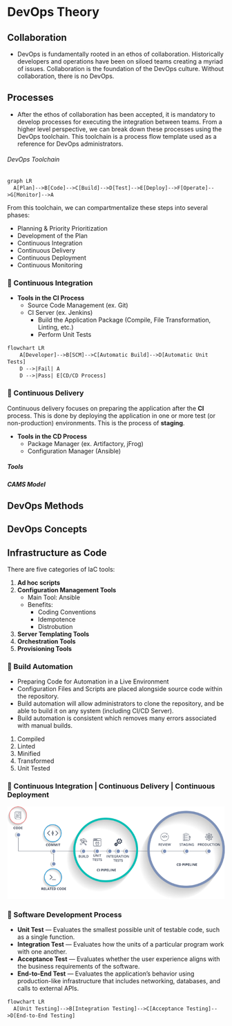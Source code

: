 <!--DevOps_Theory-->
# DevOps Theory

<!--DevOps_Collboration-->
## Collaboration
- DevOps is fundamentally rooted in an ethos of collaboration. Historically developers and operations have been on siloed teams creating a myriad of issues. Collaboration is the foundation of the DevOps culture. Without collaboration, there is no DevOps.

<!--DevOps_Processes-->
## Processes
- After the ethos of collaboration has been accepted, it is mandatory to develop processes for executing the integration between teams. From a higher level perspective, we can break down these processes using the DevOps toolchain. This toolchain is a process flow template used as a reference for DevOps administrators.
<!--DevOps_Toolchain-->
###### DevOps Toolchain
<!--DevProcess_Flowchart-->
```mermaid
graph LR
  A[Plan]-->B[Code]-->C[Build]-->D[Test]-->E[Deploy]-->F[Operate]-->G[Monitor]-->A
```
From this toolchain, we can compartmentalize these steps into several phases:
- Planning & Priority Prioritization
- Development of the Plan
- Continuous Integration
- Continuous Delivery
- Continuous Deployment
- Continuous Monitoring

### :pineapple: Continuous Integration
- **Tools in the CI Process**
  - Source Code Management (ex. Git)
  - CI Server (ex. Jenkins)
    - Build the Application Package (Compile, File Transformation, Linting, etc.)
    - Perform Unit Tests
```mermaid
flowchart LR
    A[Developer]-->B[SCM]-->C[Automatic Build]-->D[Automatic Unit Tests]
    D -->|Fail| A
    D -->|Pass| E[CD/CD Process]
```
### :kiwi_fruit: Continuous Delivery
Continuous delivery focuses on preparing the application after the **CI** process. This is done by deploying the application in one or more test (or non-production) environments. This is the process of **staging**.
- **Tools in the CD Process**
  - Package Manager (ex. Artifactory, jFrog)
  - Configuration Manager (Ansible)

##### Tools

##### CAMS Model
<!--DevOps_Toolchain-->

<!--DevOps_Methods-->
## DevOps Methods

<!--DevOps_Concepts-->
## DevOps Concepts

## Infrastructure as Code
There are five categories of IaC tools:
1. **Ad hoc scripts**
2. **Configuration Management Tools**
    - Main Tool: Ansible
    - Benefits:
      - Coding Conventions
      - Idempotence
      - Distrobution
4. **Server Templating Tools**
5. **Orchestration Tools**
6. **Provisioning Tools**

<!--DevProcess_Content-->
### :pineapple: Build Automation
* Preparing Code for Automation in a Live Environment
* Configuration Files and Scripts are placed alongside source code within the repository.
* Build automation will allow administrators to clone the repository, and be able to build it on any system (including CI/CD Server).
* Build automation is consistent which removes many errors associated with manual builds. 
1. Compiled
2. Linted
3. Minified
4. Transformed
5. Unit Tested

### :apple: Continuous Integration | Continuous Delivery | Continuous Deployment

<p align="center">
  <img src="/images/jenkins.png?raw=true" alt="initramfs image"/>
</p>


### :pineapple: Software Development Process
- **Unit Test** — Evaluates the smallest possible unit of testable code, such as a single function.
- **Integration Test** — Evaluates how the units of a particular program work with one another.
- **Acceptance Test** — Evaluates whether the user experience aligns with the business requirements of the software.
- **End-to-End Test** — Evaluates the application’s behavior using production-like infrastructure that includes networking, databases, and calls to external APIs.

<!--DevProcess_Flowchart-->
```mermaid
flowchart LR
  A[Unit Testing]-->B[Integration Testing]-->C[Acceptance Testing]-->D[End-to-End Testing]
```

